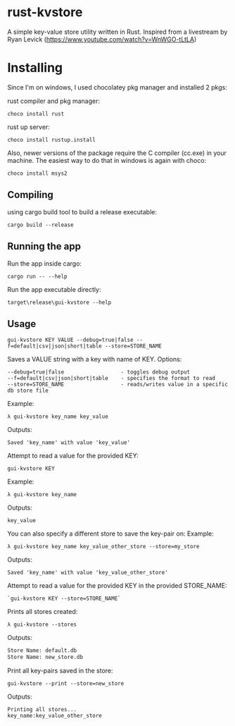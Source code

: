 # rust-kvstore
A simple key-value store utility written in Rust.
Inspired from a livestream by Ryan Levick (https://www.youtube.com/watch?v=WnWGO-tLtLA)

# Installing
Since I'm on windows, I used chocolatey pkg manager and installed 2 pkgs:

rust compiler and pkg manager:
```
choco install rust
```

rust up server:
```
choco install rustup.install
```

Also, newer versions of the package require the C compiler (cc.exe) in your machine. The easiest way to do that in windows is again with choco:
```
choco install msys2
```

## Compiling

using cargo build tool to build a release executable:
```
cargo build --release
```

## Running the app

Run the app inside cargo:
```
cargo run -- --help
```

Run the app executable directly:
```
target\release\gui-kvstore --help
```

## Usage
```
gui-kvstore KEY VALUE --debug=true|false --f=default|csv|json|short|table --store=STORE_NAME
```
Saves a VALUE string with a key with name of KEY. Options:
```
--debug=true|false                  - toggles debug output
--f=default|csv|json|short|table    - specifies the format to read
--store=STORE_NAME                  - reads/writes value in a specific db store file
```

Example:
```
λ gui-kvstore key_name key_value
```
Outputs:  

```
Saved 'key_name' with value 'key_value'
```

Attempt to read a value for the provided KEY:
```
gui-kvstore KEY
```

Example:
```
λ gui-kvstore key_name
```

Outputs:  
```
key_value
```

You can also specify a different store to save the key-pair on:
Example:
```
λ gui-kvstore key_name key_value_other_store --store=my_store
```
Outputs:  
```
Saved 'key_name' with value 'key_value_other_store'
```

Attempt to read a value for the provided KEY in the provided STORE_NAME:  
```
`gui-kvstore KEY --store=STORE_NAME`
```

Prints all stores created: 
```
λ gui-kvstore --stores
```
Outputs:  
```bash
Store Name: default.db 
Store Name: new_store.db
```

Print all key-pairs saved in the store:
```
gui-kvstore --print --store=new_store
```

Outputs:
```
Printing all stores...
key_name:key_value_other_store
```
